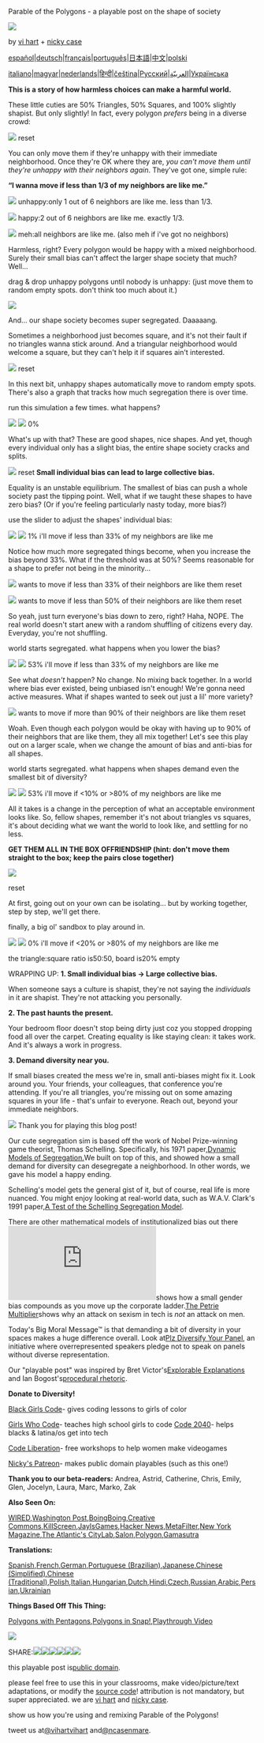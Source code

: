 Parable of the Polygons - a playable post on the shape of society

![](../_resources/d9c27050a258aca8971d33c71278160c.png)

by [vi hart](http://vihart.com/) + [nicky case](http://www.patreon.com/ncase)

[español](http://ncase.me/polygons-es)|[deutsch](http://ncase.me/polygons-de)|[français](http://ncase.me/polygons-fr)|[português](http://ncase.me/polygons-pt-br)|[日本語](http://ncase.me/polygons-ja)|[中文](http://ncase.me/polygons-zh)|[polski](http://booschie.github.io/polygons-pl)

[italiano](http://ncase.me/polygons-it)|[magyar](http://ncase.me/polygons-hu)|[nederlands](http://ncase.me/polygons-nl)|[हिन्दी](http://ncase.me/polygons-hi)|[čeština](http://www.bajkaotvarech.cz/)|[Русский](https://nogoegst.github.io/polygons-ru/)|[العربيّة](https://www.aularon.com/playables/polygons-ar/)|[Українська](http://zlira.github.io/polygons/)

**This is a story of how harmless choices can make a harmful world.**

These little cuties are 50% Triangles, 50% Squares, and 100% slightly shapist. But only slightly! In fact, every polygon *prefers* being in a diverse crowd:

![](../_resources/0826f21d2ee7533b41ae2365882286e4.png)
reset

You can only move them if they're unhappy with their immediate neighborhood. Once they're OK where they are, *you can't move them until they're unhappy with their neighbors again*. They've got one, simple rule:

**“I wanna move if less than 1/3 of my neighbors are like me.”**

![](../_resources/090f9dfef8c5ed56f95ec4f14557074e.png)
unhappy:only 1 out of 6 neighbors are like me. less than 1/3.

![](../_resources/090f9dfef8c5ed56f95ec4f14557074e.png)
happy:2 out of 6 neighbors are like me. exactly 1/3.

![](../_resources/090f9dfef8c5ed56f95ec4f14557074e.png)
meh:all neighbors are like me. (also meh if i've got no neighbors)

Harmless, right? Every polygon would be happy with a mixed neighborhood. Surely their small bias can't affect the larger shape society that much? Well...

drag & drop unhappy polygons until nobody is unhappy:
(just move them to random empty spots. don't think too much about it.)

![](../_resources/db3ececd30f4f9bcb71bca450f2c88fe.png)

And... our shape society becomes super segregated. Daaaaang.

Sometimes a neighborhood just becomes square, and it's not their fault if no triangles wanna stick around. And a triangular neighborhood would welcome a square, but they can't help it if squares ain't interested.

![](../_resources/4038354719137195c40112f16503ef75.png)
reset

In this next bit, unhappy shapes automatically move to random empty spots. There's also a graph that tracks how much segregation there is over time.

run this simulation a few times. what happens?

![](../_resources/f54f25ada365d34f9440b52ab55efb93.png)
![](../_resources/a1c1554f5f30da6829167d7cc30fc270.png)
0%

What's up with that? These are good shapes, nice shapes. And yet, though every individual only has a slight bias, the entire shape society cracks and splits.

![](../_resources/4038354719137195c40112f16503ef75.png)
reset
**Small individual bias can lead to large collective bias.**

Equality is an unstable equilibrium. The smallest of bias can push a whole society past the tipping point. Well, what if we taught these shapes to have zero bias? (Or if you're feeling particularly nasty today, more bias?)

use the slider to adjust the shapes' individual bias:

![](../_resources/f54f25ada365d34f9440b52ab55efb93.png)
![](../_resources/984d298d4addce6ae058f2a1336eb114.png)
1%
i'll move if less than 33% of my neighbors are like me

Notice how much more segregated things become, when you increase the bias beyond 33%. What if the threshold was at 50%? Seems reasonable for a shape to prefer not being in the minority...

![](../_resources/ff114ee143384e083760c34426d7dd0f.png)
wants to move if less than 33% of
their neighbors are like them
reset

![](../_resources/ff114ee143384e083760c34426d7dd0f.png)
wants to move if less than 50% of
their neighbors are like them
reset

So yeah, just turn everyone's bias down to zero, right? Haha, NOPE. The real world doesn't start anew with a random shuffling of citizens every day. Everyday, you're not shuffling.

world starts segregated. what happens when you lower the bias?

![](../_resources/f54f25ada365d34f9440b52ab55efb93.png)
![](../_resources/c93c9b21a06f706c65e3ecf5d6777973.png)
53%
i'll move if less than 33% of my neighbors are like me

See what *doesn't* happen? No change. No mixing back together. In a world where bias ever existed, being unbiased isn't enough! We're gonna need active measures. What if shapes wanted to seek out just a lil' more variety?

![](../_resources/4af00a860573851cd7c594f51f704094.png)
wants to move if more than 90% of
their neighbors are like them
reset

Woah. Even though each polygon would be okay with having up to 90% of their neighbors that are like them, they all mix together! Let's see this play out on a larger scale, when we change the amount of bias and anti-bias for all shapes.

world starts segregated. what happens when shapes demand even the smallest bit of diversity?

![](../_resources/f54f25ada365d34f9440b52ab55efb93.png)
![](../_resources/c93c9b21a06f706c65e3ecf5d6777973.png)
53%
i'll move if <10% or >80% of my neighbors are like me

All it takes is a change in the perception of what an acceptable environment looks like. So, fellow shapes, remember it's not about triangles vs squares, it's about deciding what we want the world to look like, and settling for no less.

**GET THEM ALL IN THE BOX OFFRIENDSHIP
(hint: don't move them straight to the box; keep the pairs close together)**

![](../_resources/182d4d3c40c2b700470c23aa26005da3.png)

reset

At first, going out on your own can be isolating... but by working together, step by step, we'll get there.

finally, a big ol' sandbox to play around in.

![](../_resources/f54f25ada365d34f9440b52ab55efb93.png)
![](../_resources/a1c1554f5f30da6829167d7cc30fc270.png)
0%
i'll move if <20% or >80% of my neighbors are like me

the triangle:square ratio is50:50, board is20% empty

WRAPPING UP:
**1. Small individual bias → Large collective bias.**

When someone says a culture is shapist, they're not saying the *individuals* in it are shapist. They're not attacking you personally.

**2. The past haunts the present.**

Your bedroom floor doesn't stop being dirty just coz you stopped dropping food all over the carpet. Creating equality is like staying clean: it takes work. And it's always a work in progress.

**3. Demand diversity near you.**

If small biases created the mess we're in, small anti-biases might fix it. Look around you. Your friends, your colleagues, that conference you're attending. If you're all triangles, you're missing out on some amazing squares in your life - that's unfair to everyone. Reach out, beyond your immediate neighbors.

![](../_resources/7b28e396adc8e15d767c181033c347a5.png)
Thank you for playing this blog post!

Our cute segregation sim is based off the work of Nobel Prize-winning game theorist, Thomas Schelling. Specifically, his 1971 paper,[Dynamic Models of Segregation.](http://www.stat.berkeley.edu/~aldous/157/Papers/Schelling_Seg_Models.pdf)We built on top of this, and showed how a small demand for diversity can desegregate a neighborhood. In other words, we gave his model a happy ending.

Schelling's model gets the general gist of it, but of course, real life is more nuanced. You might enjoy looking at real-world data, such as W.A.V. Clark's 1991 paper,[A Test of the Schelling Segregation Model](http://smg.media.mit.edu/library/Clark.ResidentialSegregation.pdf).

There are other mathematical models of institutionalized bias out there![Male-Female Differences: A Computer Simulation](http://www.ruf.rice.edu/~lane/papers/male_female.pdf)shows how a small gender bias compounds as you move up the corporate ladder.[The Petrie Multiplier](http://iangent.blogspot.com/2013/10/the-petrie-multiplier-why-attack-on.html)shows why an attack on sexism in tech is *not* an attack on men.

Today's Big Moral Message™ is that demanding a bit of diversity in your spaces makes a huge difference overall. Look at[Plz Diversify Your Panel](http://plzdiversifyyourpanel.tumblr.com/), an initiative where overrepresented speakers pledge not to speak on panels without diverse representation.

Our "playable post" was inspired by Bret Victor's[Explorable Explanations](http://worrydream.com/ExplorableExplanations/) and Ian Bogost's[procedural rhetoric](http://bogost.com/books/persuasive_games/).

**Donate to Diversity!**

[Black Girls Code](http://www.blackgirlscode.com/)- gives coding lessons to girls of color

[Girls Who Code](http://girlswhocode.com/)- teaches high school girls to code
[Code 2040](http://code2040.org/)- helps blacks & latina/os get into tech

[Code Liberation](http://codeliberation.org/)- free workshops to help women make videogames

[Nicky's Patreon](http://www.patreon.com/ncase)- makes public domain playables (such as this one!)

**Thank you to our beta-readers:**
Andrea, Astrid, Catherine, Chris, Emily, Glen, Jocelyn, Laura, Marc, Marko, Zak

**Also Seen On:**

[WIRED](http://www.wired.com/2014/12/empzeal-parable-polygons/),[Washington Post](http://www.washingtonpost.com/blogs/wonkblog/wp/2014/12/09/how-tiny-individual-biases-have-huge-cumulative-effects-on-racial-segregation/),[BoingBoing](http://boingboing.net/2014/12/08/parable-of-the-polygons-segre.html),[Creative Commons](http://ccthing.tumblr.com/post/104764760336/parable-of-the-polygons-vi-hart-and-nicky-case),[KillScreen](http://killscreendaily.com/articles/parable-polygons-teaches-us-danger-and-power-individual-bias/),[JayIsGames](http://jayisgames.com/archives/2014/12/parable_of_the_polygons.php),[Hacker News](https://news.ycombinator.com/item?id=8716538),[MetaFilter](http://www.metafilter.com/145147/Parable-of-the-Polygons),[New York Magazine](http://nymag.com/scienceofus/2014/12/these-cartoon-shapes-are-adorable-but-racist.html),[The Atlantic's CityLab](http://www.citylab.com/design/2014/12/an-immersive-game-shows-how-easily-segregation-arisesand-how-we-might-fix-it/383586/),[Salon](http://www.salon.com/2014/12/10/sweet_little_shapes_teach_an_important_lesson_about_segregation/),[Polygon](http://www.polygon.com/2014/12/11/7361201/parable-of-the-polygons-bias),[Gamasutra](http://www.gamasutra.com/view/news/232873/Using_systems_to_explain_systemic_problems_in_Parable_of_the_Polygons.php)

**Translations:**

[Spanish](http://ncase.me/polygons-es),[French](http://ncase.me/polygons-fr),[German](http://ncase.me/polygons-de),[Portuguese (Brazilian)](http://ncase.me/polygons-pt-br),[Japanese](http://ncase.me/polygons-ja),[Chinese (Simplified)](http://ncase.me/polygons-zh),[Chinese (Traditional)](https://audreyt.github.io/polygons/),[Polish](http://booschie.github.io/polygons-pl),[Italian](http://ncase.me/polygons-it),[Hungarian](http://ncase.me/polygons-hu),[Dutch](http://ncase.me/polygons-nl),[Hindi](http://ncase.me/polygons-hi),[Czech](http://www.bajkaotvarech.cz/),[Russian](https://nogoegst.github.io/polygons-ru/),[Arabic](https://www.aularon.com/playables/polygons-ar/),[Persian](https://hamed.github.io/polygons/),[Ukrainian](https://zlira.github.io/polygons/)

**Things Based Off This Thing:**

[Polygons with Pentagons](http://ncase.me/polygons-pentagons/play/automatic/automatic_sandbox_frame.html),[Polygons in Snap!](http://snap.berkeley.edu/snapsource/snap.html#present:Username=jens&ProjectName=Parable),[Playthrough Video](https://youtu.be/v02DTSSTc5k)

![](../_resources/cc62f577e90d38f35d88b6e716bc6b7c.png)

SHARE:[![](../_resources/6e463c2331746daaa4ab965192e67786.png)]()[![](../_resources/5887989c37ff6f0a1118907786e33837.png)]()[![](../_resources/7522a64fcd469a5606c0202f3af4f556.png)]()[![](../_resources/1fec84a73b72eed800f1286843d1a85b.png)]()[![](../_resources/ffa16c0ae1cf8504d843197d747678df.png)](http://www.reddit.com/submit)[![](../_resources/4c492762aee7b8c1dd4c783500529cef.png)](http://www.stumbleupon.com/submit?url=http://ncase.me/polygons/)

this playable post is[public domain](http://creativecommons.org/publicdomain/zero/1.0/).

please feel free to use this in your classrooms, make video/picture/text adaptations, or modify the [source code](https://github.com/ncase/polygons)! attribution is not mandatory, but super appreciated. we are [vi hart](http://vihart.com/) and [nicky case](http://www.patreon.com/ncase).

show us how you're using and remixing Parable of the Polygons!

tweet us at[@vihartvihart](https://twitter.com/vihartvihart) and[@ncasenmare](https://twitter.com/ncasenmare).